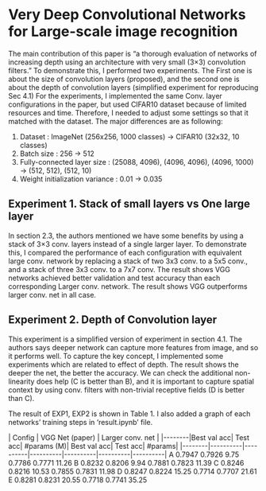 # Very Deep Convolutional Networks for Large-scale image recognition

The main contribution of this paper is “a thorough evaluation of networks of increasing depth using an architecture with very small (3×3) convolution filters.” To demonstrate this, I performed two experiments. The First one is about the size of convolution layers (proposed), and the second one is about the depth of convolution layers (simplified experiment for reproducing Sec 4.1) 
For the experiments, I implemented the same Conv. layer configurations in the paper, but used CIFAR10 dataset because of limited resources and time. Therefore, I needed to adjust some settings so that it matched with the dataset. The major differences are as following:
1.	Dataset : ImageNet (256x256, 1000 classes) -> CIFAR10 (32x32, 10 classes)
2.	Batch size : 256 -> 512 
3.	Fully-connected layer size : (25088, 4096), (4096, 4096), (4096, 1000) -> (512, 512), (512, 10)
4.	Weight initialization variance : 0.01 -> 0.035

## Experiment 1. Stack of small layers vs One large layer
In section 2.3, the authors mentioned we have some benefits by using a stack of 3×3 conv. layers instead of a single larger layer. To demonstrate this, I compared the performance of each configuration with equivalent large conv. network by replacing a stack of two 3x3 conv. to a 5x5 conv., and a stack of three 3x3 conv. to a 7x7 conv. The result shows VGG networks achieved better validation and test accuracy than each corresponding Larger conv. network. The result shows VGG outperforms larger conv. net in all case.

## Experiment 2. Depth of Convolution layer
This experiment is a simplified version of experiment in section 4.1. The authors says deeper network can capture more features from image, and so it performs well. To capture the key concept, I implemented some experiments which are related to effect of depth. The result shows the deeper the net, the better the accuracy. We can check the additional non-linearity does help (C is better than B), and it is important to capture spatial context by using conv. filters with non-trivial receptive fields (D is better than C).

The result of EXP1, EXP2 is shown in Table 1. I also added a graph of each networks’ training steps in ‘result.ipynb’ file.

| Config | VGG Net (paper) | Larger conv. net | 
|--------|Best val acc|	Test acc|	#params (M)|	Best val acc|	Test acc|	#params|
|--------|----------|----------|----------|----------|----------|----------|
A	0.7947	0.7926	9.75	0.7786	0.7771	11.26
B	0.8232	0.8206	9.94	0.7881	0.7823	11.39
C	0.8246	0.8216	10.53	0.7855	0.7831	11.98
D	0.8247	0.8224	15.25	0.7714	0.7707	21.61
E	0.8281	0.8231	20.55	0.7718	0.7741	35.25
